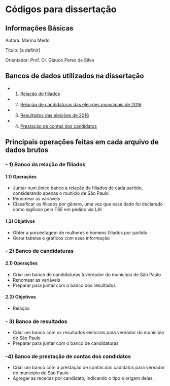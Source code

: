 # Códigos para dissertação



## Informações Básicas

Autora: Marina Merlo

Título: [a definir] 

Orientador: Prof. Dr. Glauco Peres da Silva

## Bancos de dados utilizados na dissertação

- 1) [Relação de filiados](http://www.tse.jus.br/partidos/filiacao-partidaria/relacao-de-filiados)
- 2) [Relação de candidaturas das eleições municipais de 2016](http://www.tse.jus.br/hotSites/pesquisas-eleitorais/candidatos_anos/2016.html)
- 3) [Resultados das eleições de 2016](http://www.tse.jus.br/hotSites/pesquisas-eleitorais/resultados_anos/2016.html)
- 4) [Prestação de contas dos candidatos](http://www.tse.jus.br/hotSites/pesquisas-eleitorais/prestacao_contas_anos/2016.html)

## Principais operações feitas em cada arquivo de dados brutos

### - 1) Banco da relação de filiados
#### 1.1) Operações
- Juntar num único banco a relação de filiados de cada partido, considerando apenas o munício de São Paulo
- Renomear as variáveis
- Classificar os filiados por gênero, uma vez que esse dado foi declarado como sigilioso pelo TSE em pedido via LAI
#### 1.2) Objetivos
- Obter a porcentagem de mulheres e homens filiados por partido
- Gerar tabelas e gráficos com essa informação

### - 2) Banco de candidaturas
#### 2.1) Operações
- Criar um banco de candidaturas à vereador do município de São Paulo
- Renomear as variáveis
- Preparar para juntar com o banco dos resultados
#### 2.2) Objetivos
- Relação


### - 3) Banco de resultados
- Criar um banco com os resultados eleitorais para vereador do município de São Paulo
- Preparar para juntar com o banco de candidaturas

### -4) Banco de prestação de contas dos candidatos
- Criar um banco com a prestação de contas dos cadidatos para vereador do município de São Paulo
- Agregar as receitas por candidato, indicando o tipo e origem delas. 


